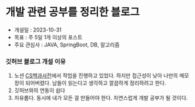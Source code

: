 개발 관련 공부를 정리한 블로그
===============================

- 개설일 : 2023-10-31
- 목표 : 주 5일 1개 이상의 포스트
- 주요 관심사 : JAVA, SpringBoot, DB, 알고리즘

### 깃허브 블로그 개설 이유
1. 노션 [CS백과사전](https://www.notion.so/3c900e0da662463d9bbfb5fe2dfc810e?v=237afe82004043f283b5ded9718a5cf3)에서 작업을 진행하고 있었다.
   하지만 접근성이 낮아 나만의 메모장이 되어버렸다. 남들이 읽는다고 생각하고 깔끔하게 정리하려고 한다.
2. 깃허브와의 연동이 쉽다
3. 자유롭다. 동시에 내가 모든 걸 만들어야 한다. 자연스럽게 개발 공부가 될 것이다.
